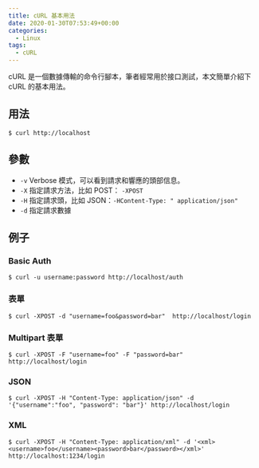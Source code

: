 ```yaml
---
title: cURL 基本用法
date: 2020-01-30T07:53:49+00:00
categories:
  - Linux
tags:
  - cURL
---
```


cURL 是一個數據傳輸的命令行腳本，筆者經常用於接口測試，本文簡單介紹下 cURL 的基本用法。

<!--more-->

## 用法

```shell
$ curl http://localhost
```

## 參數

  * `-v` Verbose 模式，可以看到請求和響應的頭部信息。
  * `-X` 指定請求方法，比如 POST： `-XPOST`
  * `-H` 指定請求頭，比如 JSON：`-HContent-Type: " application/json"`
  * `-d` 指定請求數據

## 例子

### Basic Auth

```shell
$ curl -u username:password http://localhost/auth
```

### 表單

```shell
$ curl -XPOST -d "username=foo&password=bar"  http://localhost/login
```

### Multipart 表單

```shell
$ curl -XPOST -F "username=foo" -F "password=bar" http://localhost/login
```

### JSON

```shell
$ curl -XPOST -H "Content-Type: application/json" -d '{"username":"foo", "password": "bar"}' http://localhost/login
```

### XML

```shell
$ curl -XPOST -H "Content-Type: application/xml" -d '<xml><username>foo</username><password>bar</password></xml>' http://localhost:1234/login
```

